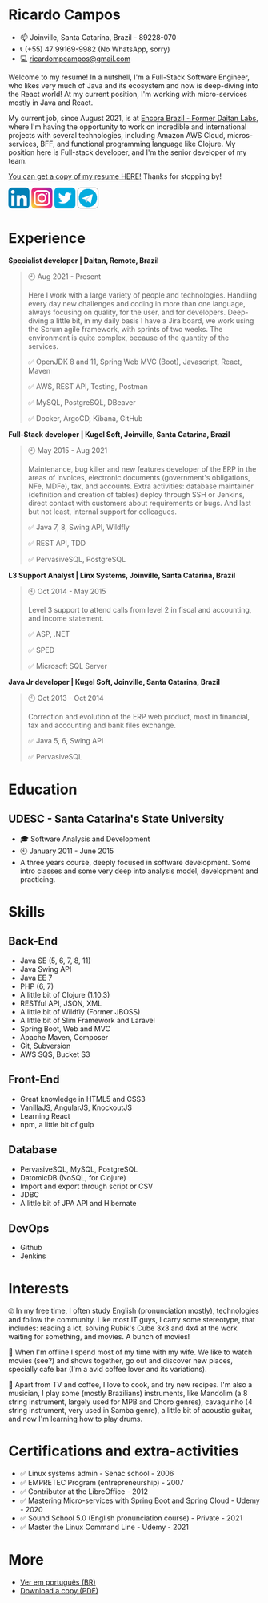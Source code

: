 # Ricardo Campos

- 📫 Joinville, Santa Catarina, Brazil - 89228-070
- 📞 (+55) 47 99169-9982 (No WhatsApp, sorry)
- 💻 ricardompcampos@gmail.com

Welcome to my resume! In a nutshell, I'm a Full-Stack Software Engineer, who likes very much of Java and its ecosystem and now is deep-diving into the React world! At my current position, I'm working with micro-services mostly in Java and React.

My current job, since August 2021, is at [Encora Brazil - Former Daitan Labs](https://daitan.com/), where I'm having the opportunity to work on incredible and international projects with several technologies, including Amazon AWS Cloud, micros-services, BFF, and functional programming language like Clojure. My position here is Full-stack developer, and I'm the senior developer of my team.

[You can get a copy of my resume HERE!](Ricardo_Campos_CV.pdf) Thanks for stopping by!

[![](assets/linkedin.png)](https://www.linkedin.com/in/ricardompcampos/)
[![](assets/instagram.png)](https://www.instagram.com/ricardo_mpcampos/)
[![](assets/twitter.png)](https://twitter.com/oRicardoCampos)
[![](assets/telegram.png)](https://t.me/oRicardoCampos)

# Experience

**Specialist developer | Daitan, Remote, Brazil**

> 🕙 Aug 2021 - Present
>
> Here I work with a large variety of people and technologies. Handling every day new challenges and coding in more than one language, always focusing on quality, for the user, and for developers.
> Deep-diving a little bit, in my daily basis I have a Jira board, we work using the Scrum agile framework, with sprints of two weeks. The environment is quite complex, because of the quantity of the services.
>
> ✅ OpenJDK 8 and 11, Spring Web MVC (Boot), Javascript, React, Maven
>
> ✅ AWS, REST API, Testing, Postman
>
> ✅ MySQL, PostgreSQL, DBeaver
>
> ✅ Docker, ArgoCD, Kibana, GitHub

**Full-Stack developer | Kugel Soft, Joinville, Santa Catarina, Brazil**

> 🕙 May 2015 - Aug 2021
>
> Maintenance, bug killer and new features developer of the ERP in the areas of invoices, electronic documents (government's obligations, NFe, MDFe), tax, and accounts. Extra activities: database maintainer (definition and creation of tables) deploy through SSH or Jenkins, direct contact with customers about requirements or bugs. And last but not least, internal support for colleagues.
>
> ✅ Java 7, 8, Swing API, Wildfly
>
> ✅ REST API, TDD
>
> ✅ PervasiveSQL, PostgreSQL

**L3 Support Analyst | Linx Systems, Joinville, Santa Catarina, Brazil**

> 🕙 Oct 2014 - May 2015
>
> Level 3 support to attend calls from level 2 in fiscal and accounting, and income statement.
>
> ✅ ASP, .NET
>
> ✅ SPED
>
> ✅ Microsoft SQL Server

**Java Jr developer | Kugel Soft, Joinville, Santa Catarina, Brazil**

> 🕙 Oct 2013 - Oct 2014
>
> Correction and evolution of the ERP web product, most in financial, tax and accounting and bank files exchange.
>
> ✅ Java 5, 6, Swing API
>
> ✅ PervasiveSQL

# Education

## UDESC - Santa Catarina's State University

- 🎓 Software Analysis and Development
- 🕙 January 2011 - June 2015
- A three years course, deeply focused in software development. Some intro classes and some very deep into analysis model, development and practicing.

# Skills

## Back-End

- Java SE (5, 6, 7, 8, 11)
- Java Swing API
- Java EE 7
- PHP (6, 7)
- A little bit of Clojure (1.10.3)
- RESTful API, JSON, XML
- A little bit of Wildfly (Former JBOSS)
- A little bit of Slim Framework and Laravel
- Spring Boot, Web and MVC
- Apache Maven, Composer
- Git, Subversion
- AWS SQS, Bucket S3

## Front-End

- Great knowledge in HTML5 and CSS3
- VanillaJS, AngularJS, KnockoutJS
- Learning React
- npm, a little bit of gulp

## Database

- PervasiveSQL, MySQL, PostgreSQL
- DatomicDB (NoSQL, for Clojure)
- Import and export through script or CSV
- JDBC
- A little bit of JPA API and Hibernate

## DevOps

- Github
- Jenkins

# Interests

🤓 In my free time, I often study English (pronunciation mostly), technologies and follow the community. Like most IT guys, I carry some stereotype, that includes: reading a lot, solving Rubik's Cube 3x3 and 4x4 at the work waiting for something, and movies. A bunch of movies!

💚 When I'm offline I spend most of my time with my wife. We like to watch movies (see?) and shows together, go out and discover new places, specially cafe bar (I'm a avid coffee lover and its variations).

🎸 Apart from TV and coffee, I love to cook, and try new recipes. I'm also a musician, I play some (mostly Brazilians) instruments, like Mandolim (a 8 string instrument, largely used for MPB and Choro genres), cavaquinho (4 string instrument, very used in Samba genre), a little bit of acoustic guitar, and now I'm learning how to play drums.

# Certifications and extra-activities

- ✅ Linux systems admin - Senac school - 2006
- ✅ EMPRETEC Program (entrepreneurship) - 2007
- ✅ Contributor at the LibreOffice - 2012
- ✅ Mastering Micro-services with Spring Boot and Spring Cloud - Udemy - 2020
- ✅ Sound School 5.0 (English pronunciation course) - Private - 2021
- ✅ Master the Linux Command Line - Udemy - 2021

# More

- [Ver em português (BR)](RESUME-pt_BR.md)
- [Download a copy (PDF)](Ricardo_Campos_CV.pdf)
